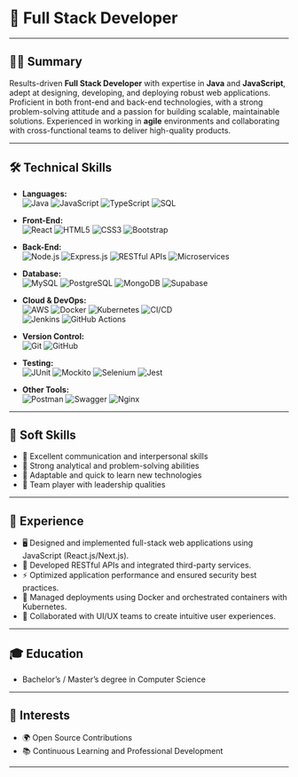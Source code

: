 # 🚀 Full Stack Developer

---

## 🧑‍💻 Summary
Results-driven **Full Stack Developer** with expertise in **Java** and **JavaScript**, adept at designing, developing, and deploying robust web applications. Proficient in both front-end and back-end technologies, with a strong problem-solving attitude and a passion for building scalable, maintainable solutions. Experienced in working in **agile** environments and collaborating with cross-functional teams to deliver high-quality products.

---

## 🛠️ Technical Skills

- **Languages:**  
  ![Java](https://img.shields.io/badge/-Java-007396?logo=java&logoColor=white) ![JavaScript](https://img.shields.io/badge/-JavaScript-F7DF1E?logo=javascript&logoColor=black) ![TypeScript](https://img.shields.io/badge/-TypeScript-3178C6?logo=typescript&logoColor=white) ![SQL](https://img.shields.io/badge/-SQL-4479A1?logo=postgresql&logoColor=white)

- **Front-End:**  
  ![React](https://img.shields.io/badge/-React-61DAFB?logo=react&logoColor=black) ![HTML5](https://img.shields.io/badge/-HTML5-E34F26?logo=html5&logoColor=white) ![CSS3](https://img.shields.io/badge/-CSS3-1572B6?logo=css3&logoColor=white) ![Bootstrap](https://img.shields.io/badge/-Bootstrap-7952B3?logo=bootstrap&logoColor=white)

- **Back-End:**  
  ![Node.js](https://img.shields.io/badge/-Node.js-339933?logo=nodedotjs&logoColor=white) ![Express.js](https://img.shields.io/badge/-Express.js-000?logo=express&logoColor=white) ![RESTful APIs](https://img.shields.io/badge/-REST-02569B?logo=azuredevops&logoColor=white) ![Microservices](https://img.shields.io/badge/-Microservices-FF6F00?logo=docker&logoColor=white)

- **Database:**  
  ![MySQL](https://img.shields.io/badge/-MySQL-4479A1?logo=mysql&logoColor=white) ![PostgreSQL](https://img.shields.io/badge/-PostgreSQL-336791?logo=postgresql&logoColor=white) ![MongoDB](https://img.shields.io/badge/-MongoDB-47A248?logo=mongodb&logoColor=white) ![Supabase](https://img.shields.io/badge/-Supabase-3ECF8E?logo=supabase&logoColor=white)

- **Cloud & DevOps:**  
  ![AWS](https://img.shields.io/badge/-AWS-232F3E?logo=amazonaws&logoColor=white) ![Docker](https://img.shields.io/badge/-Docker-2496ED?logo=docker&logoColor=white) ![Kubernetes](https://img.shields.io/badge/-Kubernetes-326CE5?logo=kubernetes&logoColor=white) ![CI/CD](https://img.shields.io/badge/-CI/CD-22232B?logo=githubactions&logoColor=white)  
  ![Jenkins](https://img.shields.io/badge/-Jenkins-D24939?logo=jenkins&logoColor=white) ![GitHub Actions](https://img.shields.io/badge/-GitHub%20Actions-2088FF?logo=githubactions&logoColor=white)

- **Version Control:**  
  ![Git](https://img.shields.io/badge/-Git-F05032?logo=git&logoColor=white) ![GitHub](https://img.shields.io/badge/-GitHub-181717?logo=github&logoColor=white)

- **Testing:**  
  ![JUnit](https://img.shields.io/badge/-JUnit-25A162?logo=java&logoColor=white) ![Mockito](https://img.shields.io/badge/-Mockito-FAA61A?logo=java&logoColor=white) ![Selenium](https://img.shields.io/badge/-Selenium-43B02A?logo=selenium&logoColor=white) ![Jest](https://img.shields.io/badge/-Jest-C21325?logo=jest&logoColor=white)

- **Other Tools:**  
  ![Postman](https://img.shields.io/badge/-Postman-FF6C37?logo=postman&logoColor=white) ![Swagger](https://img.shields.io/badge/-Swagger-85EA2D?logo=swagger&logoColor=white) ![Nginx](https://img.shields.io/badge/-Nginx-009639?logo=nginx&logoColor=white)

---

## 🤝 Soft Skills

- 💬 Excellent communication and interpersonal skills
- 🧩 Strong analytical and problem-solving abilities
- 🎯 Adaptable and quick to learn new technologies
- 🤝 Team player with leadership qualities

---

## 💼 Experience

- 🖥️ Designed and implemented full-stack web applications using JavaScript (React.js/Next.js).
- 🔗 Developed RESTful APIs and integrated third-party services.
- ⚡ Optimized application performance and ensured security best practices.
- 🚢 Managed deployments using Docker and orchestrated containers with Kubernetes.
- 🎨 Collaborated with UI/UX teams to create intuitive user experiences.

---

## 🎓 Education

- Bachelor’s / Master’s degree in Computer Science

---

## 🌱 Interests

- 🌍 Open Source Contributions
- 📚 Continuous Learning and Professional Development

---
